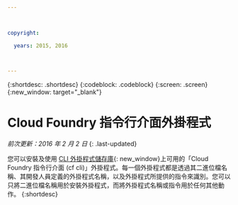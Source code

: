 ```yaml
---

 

copyright:

  years: 2015, 2016

 

---
```


{:shortdesc: .shortdesc}
{:codeblock: .codeblock}
{:screen: .screen}
{:new_window: target="_blank"}

# Cloud Foundry 指令行介面外掛程式

*前次更新：2016 年 2 月 2 日*
{: .last-updated}

您可以安裝及使用 [CLI 外掛程式儲存庫](http://plugins.{DomainName}/){: new_window}上可用的「Cloud Foundry 指令行介面 (cf cli)」外掛程式。每一個外掛程式都是透過其二進位檔名稱、其開發人員定義的外掛程式名稱，以及外掛程式所提供的指令來識別。您可以只將二進位檔名稱用於安裝外掛程式，而將外掛程式名稱或指令用於任何其他動作。
{:shortdesc}

